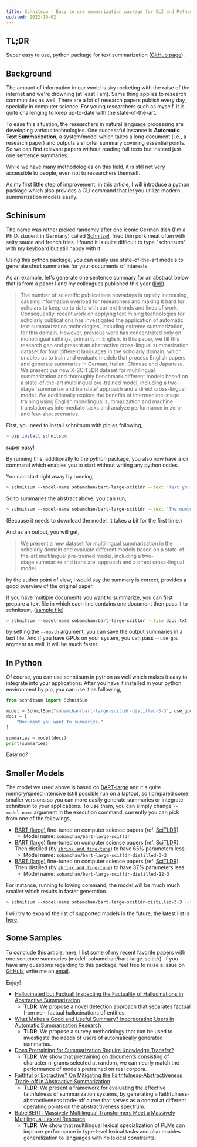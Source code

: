 ```yaml
---
title: Schnitsum - Easy to use summarization package for CLI and Python.
updated: 2022-10-02
---
```


## TL;DR

Super easy to use, python package for text summarization ([GitHub page](https://github.com/sobamchan/schnitsum/)).


## Background

The amount of information in our world is sky rocketing with the raise of the internet and we're drowning (at least I am).
Same thing applies to research communities as well.
There are a lot of research papers publish every day, specially in computer science.
For young researchers such as myself, it is quite challenging to keep up-to-date with the state-of-the-art.

To ease this situation, the researchers in natural language processing are developing various technologies.
One successful instance is **Automatic Text Summarization**, a system/model which takes a long document (i.e., a research paper) and outputs a shorter summary covering essential points.
So we can find relevant papers without reading full texts but instead just one sentence summaries.

While we have many methodologies on this field, it is still not very accessible to people, even not to researchers themself.

As my first little step of improvement, in this article, I will introduce a python package which also provides a CLI command that let you utilize modern summarization models easily.


## Schinisum

The name was rather picked randomly after one iconic German dish (I'm a Ph.D. student in Germany) called [Schnitzel](https://en.wikipedia.org/wiki/Schnitzel), fried thin pork meat often with salty sauce and french fries.
I found it is quite difficult to type "schnitsum" with my keyboard but still happy with it.

Using this python package, you can easily use state-of-the-art models to generate short summaries for your documents of interests.

As an example, let's generate one sentence summary for an abstract below that is from a paper I and my colleagues published this year ([link](https://dl.acm.org/doi/10.1145/3529372.3530938)).

> The number of scientific publications nowadays is rapidly increasing, causing information overload for researchers and making it hard for scholars to keep up to date with current trends and lines of work. Consequently, recent work on applying text mining technologies for scholarly publications has investigated the application of automatic text summarization technologies, including extreme summarization, for this domain. However, previous work has concentrated only on monolingual settings, primarily in English. In this paper, we fill this research gap and present an abstractive cross-lingual summarization dataset for four different languages in the scholarly domain, which enables us to train and evaluate models that process English papers and generate summaries in German, Italian, Chinese and Japanese. We present our new X-SCITLDR dataset for multilingual summarization and thoroughly benchmark different models based on a state-of-the-art multilingual pre-trained model, including a two-stage `summarize and translate' approach and a direct cross-lingual model. We additionally explore the benefits of intermediate-stage training using English monolingual summarization and machine translation as intermediate tasks and analyze performance in zero- and few-shot scenarios. 

First, you need to install schnitsum with pip as following,

```sh
> pip install schnitsum
```

super easy!

By running this, additionally to the python package, you also now have a cli command which enables you to start without writing any python codes.

You can start right away by running,

```sh
> schnitsum --model-name sobamchan/bart-large-scitldr --text "Text you want to summaries."
```

So to summaries the abstract above, you can run,

```sh
> schnitsum --model-name sobamchan/bart-large-scitldr --text "The number of scientific publications nowadays is rapidly increasing, causing information overload for researchers and making it hard for scholars to keep up to date with current trends and lines of work. Consequently, recent work on applying text mining technologies for scholarly publications has investigated the application of automatic text summarization technologies, including extreme summarization, for this domain. However, previous work has concentrated only on monolingual settings, primarily in English. In this paper, we fill this research gap and present an abstractive cross-lingual summarization dataset for four different languages in the scholarly domain, which enables us to train and evaluate models that process English papers and generate summaries in German, Italian, Chinese and Japanese. We present our new X-SCITLDR dataset for multilingual summarization and thoroughly benchmark different models based on a state-of-the-art multilingual pre-trained model, including a two-stage 'summarize and translate' approach and a direct cross-lingual model. We additionally explore the benefits of intermediate-stage training using English monolingual summarization and machine translation as intermediate tasks and analyze performance in zero- and few-shot scenarios. "
```

(Because it needs to download the model, it takes a bit for the first time.)

And as an output, you will get,

> We present a new dataset for multilingual summarization in the scholarly domain and evaluate different models based on a state-of-the-art multilingual pre-trained model, including a two-stage'summarize and translate' approach and a direct cross-lingual model.

by the author point of view, I would say the summary is correct, provides a good overview of the original paper.

If you have multiple documents you want to summarize, you can first prepare a text file in which each line contains one document then pass it to schnitsum, ([sample file](https://github.com/sobamchan/schnitsum/blob/main/examples/docs.txt))

```sh
> schnitsum --model-name sobamchan/bart-large-scitldr --file docs.txt --opath summaries.txt
```

by setting the `--opath` argument, you can save the output summaries in a text file.
And if you have GPUs on your system, you can pass `--use-gpu` argment as well, it will be much faster.


## In Python

Of course, you can use schnitsum in python as well which makes it easy to integrate into your applications.
After you have it installed in your python environment by pip, you can use it as following,

```py
from schnitsum import SchnitSum

model = SchnitSum("sobamchan/bart-large-scitldr-distilled-3-3", use_gpu=False)
docs = [
    "Document you want to summarize."
]

summaries = model(docs)
print(summaries)
```

Easy no?


## Smaller Models

The model we used above is based on [BART-large](https://huggingface.co/facebook/bart-large) and it's quite memory/speed intensive (still possible run on a laptop), so I prepared some smaller versions so you can more easily generate summaries or integrate schnitsum to your applications.
To use them, you can simply change `--model-name` argument in the execution command, currently you can pick from one of the followings,

- [BART (large)](https://aclanthology.org/2020.acl-main.703) fine-tuned on computer science papers (ref. [SciTLDR](https://aclanthology.org/2020.findings-emnlp.428)).
  - Model name: `sobamchan/bart-large-scitldr`
- [BART (large)](https://aclanthology.org/2020.acl-main.703) fine-tuned on computer science papers (ref. [SciTLDR](https://aclanthology.org/2020.findings-emnlp.428)). Then distilled (by [`shrink and fine-tune`](http://arxiv.org/abs/2010.13002)) to have 65% parameters less.
  - Model name: `sobamchan/bart-large-scitldr-distilled-3-3`
- [BART (large)](https://aclanthology.org/2020.acl-main.703) fine-tuned on computer science papers (ref. [SciTLDR](https://aclanthology.org/2020.findings-emnlp.428)). Then distilled (by [`shrink and fine-tune`](http://arxiv.org/abs/2010.13002)) to have 37% parameters less.
  - Model name: `sobamchan/bart-large-scitldr-distilled-12-3`

For instance, running following command, the model will be much much smaller which results in faster generation.

```sh
> schnitsum --model-name sobamchan/bart-large-scitldr-distilled-3-3 --text "Text you want to summaries."
```

I will try to expand the list of supported models in the future, the latest list is [here](https://github.com/sobamchan/schnitsum/).


## Some Samples

To conclude this article, here, I list some of my recent favorite papers with one sentence summaries (model: sobamchan/bart-large-scitldr).
If you have any questions regarding to this package, feel free to raise a issue on [GitHub](https://github.com/sobamchan/schnitsum/), write me an [email](https://sotaro.io/about).

Enjoy!

- [Hallucinated but Factual! Inspecting the Factuality of Hallucinations in Abstractive Summarization](https://aclanthology.org/2022.acl-long.236/)
  - **TLDR**: We propose a novel detection approach that separates factual from non-factual hallucinations of entities.
- [What Makes a Good and Useful Summary? Incorporating Users in Automatic Summarization Research](https://aclanthology.org/2022.naacl-main.4/)
  - **TLDR**: We propose a survey methodology that can be used to investigate the needs of users of automatically generated summaries.
- [Does Pretraining for Summarization Require Knowledge Transfer?](https://aclanthology.org/2021.findings-emnlp.273/)
  - **TLDR**: We show that pretraining on documents consisting of character n-grams selected at random, we can nearly match the performance of models pretrained on real corpora.
- [Faithful or Extractive? On Mitigating the Faithfulness-Abstractiveness Trade-off in Abstractive Summarization](https://aclanthology.org/2022.acl-long.100/)
  - **TLDR**: We present a framework for evaluating the effective faithfulness of summarization systems, by generating a faithfulness-abstractiveness trade-off curve that serves as a control at different operating points on the abstractiveness spectrum.
- [BabelBERT: Massively Multilingual Transformers Meet a Massively Multilingual Lexical Resource](https://arxiv.org/abs/2208.01018)
  - **TLDR**: We show that multilingual lexical specialization of PLMs can improve performance in type-level lexical tasks and also enables generalization to languages with no lexical constraints.
